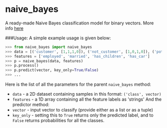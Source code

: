 naive_bayes
===========

A ready-made Naive Bayes classification model for binary vectors. More info [here](http://en.wikipedia.org/wiki/Naive_Bayes_classifier)

###Usage:
A simple example usage is given below:
```python
>>> from naive_bayes import naive_bayes
>>> data = [('customer', [1,1,1,0]), ('not_customer', [1,0,1,0]), ('potential_customer', [1,1,1,1])....('some_class', [some_vector])]
>>> features = ['employed', 'married', 'has_children', 'has_car']
>>> p = naive_bayes(data, features)
>>> p.process()
>>> p.predict(vector, key_only=True/False)
>>> ...
```
Here is the list of all the parameters for the parent `naive_bayes` method:
* `data` - a 2D dataset containing samples in this format: `('class', vector)`
* `features` - a 1D array containing all the feature labels as 'strings'
And the predictor method:
* `vector` - input vector to classify (provide either as a list or as a tuple)
* `key_only` - setting this to `True` returns only the predicted label, and to `False` returns probabilities for all the classes.
